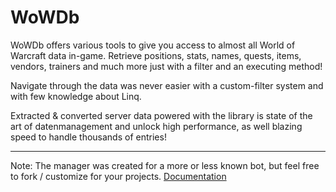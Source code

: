 WoWDb
===================


WoWDb offers various tools to give you access to almost all World of Warcraft data in-game. Retrieve positions, stats, names, quests, items, vendors, trainers and much more just with a filter and an executing method!

Navigate through the data was never easier with a custom-filter system and with few knowledge about Linq.

Extracted & converted server data powered with the library is state of the art of datenmanagement and unlock high performance, as well blazing speed to handle thousands of entries!

----------

Note: The manager was created for a more or less known bot, but feel free to fork / customize for your projects.
[Documentation](http://wowdbdocs.bitballoon.com/)

